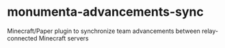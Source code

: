 # monumenta-advancements-sync
Minecraft/Paper plugin to synchronize team advancements between relay-connected Minecraft servers

